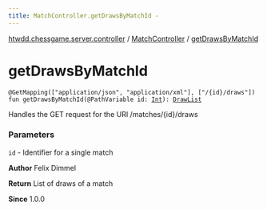 ```yaml
---
title: MatchController.getDrawsByMatchId - 
---
```


[htwdd.chessgame.server.controller](../index.html) / [MatchController](index.html) / [getDrawsByMatchId](./get-draws-by-match-id.html)

# getDrawsByMatchId

`@GetMapping(["application/json", "application/xml"], ["/{id}/draws"]) fun getDrawsByMatchId(@PathVariable id: `[`Int`](https://kotlinlang.org/api/latest/jvm/stdlib/kotlin/-int/index.html)`): `[`DrawList`](../../htwdd.chessgame.server.model/-draw-list/index.html)

Handles the GET request for the URI /matches/{id}/draws

### Parameters

`id` - Identifier for a single match

**Author**
Felix Dimmel

**Return**
List of draws of a match

**Since**
1.0.0


